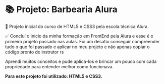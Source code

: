 # 📚 Projeto: Barbearia Alura

🚀 Projeto inicial do curso de HTML5 e CSS3 pela escola técnica Alura.

✅ Concluí o inicio da minha formação em FrontEnd pela Alura e esse é o primeiro projeto passado nas aulas. Foi um desafio conseguir compreender tudo o que foi passado e aplicar no meu projeto e não apenas copiar o código pronto do instrutor rs

Aprendi muitos conceitos e pude aplicá-los e brincar um pouco com cada propriedade para entender melhor como funcionava. 

<strong>Para este projeto foi utilizado: HTML5 e CSS3.


